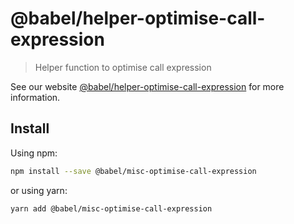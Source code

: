 # @babel/helper-optimise-call-expression

> Helper function to optimise call expression

See our website [@babel/helper-optimise-call-expression](https://babeljs.io/docs/en/babel-helper-optimise-call-expression) for more information.

## Install

Using npm:

```sh
npm install --save @babel/misc-optimise-call-expression
```

or using yarn:

```sh
yarn add @babel/misc-optimise-call-expression
```
